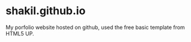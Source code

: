 # shakil.github.io
My porfolio website hosted on github, used the free basic template from HTML5 UP.
